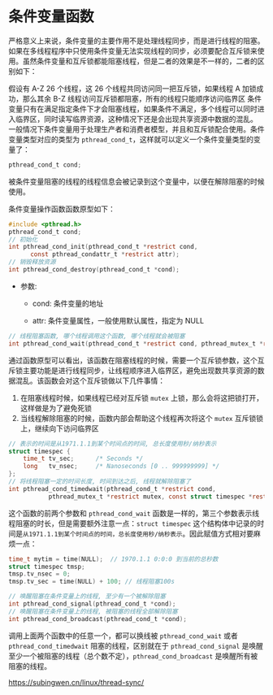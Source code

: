 # 条件变量函数


严格意义上来说，条件变量的主要作用不是处理线程同步，而是进行线程的阻塞。如果在多线程程序中只使用条件变量无法实现线程的同步，必须要配合互斥锁来使用。虽然条件变量和互斥锁都能阻塞线程，但是二者的效果是不一样的，二者的区别如下：

假设有 A-Z 26 个线程，这 26 个线程共同访问同一把互斥锁，如果线程 A 加锁成功，那么其余 B-Z 线程访问互斥锁都阻塞，所有的线程只能顺序访问临界区
条件变量只有在满足指定条件下才会阻塞线程，如果条件不满足，多个线程可以同时进入临界区，同时读写临界资源，这种情况下还是会出现共享资源中数据的混乱。
一般情况下条件变量用于处理生产者和消费者模型，并且和互斥锁配合使用。条件变量类型对应的类型为 `pthread_cond_t`，这样就可以定义一个条件变量类型的变量了：

```C
pthread_cond_t cond;
```

被条件变量阻塞的线程的线程信息会被记录到这个变量中，以便在解除阻塞的时候使用。

条件变量操作函数函数原型如下：

```C
#include <pthread.h>
pthread_cond_t cond;
// 初始化
int pthread_cond_init(pthread_cond_t *restrict cond,
      const pthread_condattr_t *restrict attr);
// 销毁释放资源        
int pthread_cond_destroy(pthread_cond_t *cond);
```

- 参数:

  - cond: 条件变量的地址

  - attr: 条件变量属性，一般使用默认属性，指定为 NULL

```C
// 线程阻塞函数, 哪个线程调用这个函数, 哪个线程就会被阻塞
int pthread_cond_wait(pthread_cond_t *restrict cond, pthread_mutex_t *restrict mutex);
```

通过函数原型可以看出，该函数在阻塞线程的时候，需要一个互斥锁参数，这个互斥锁主要功能是进行线程同步，让线程顺序进入临界区，避免出现数共享资源的数据混乱。该函数会对这个互斥锁做以下几件事情：

1. 在阻塞线程时候，如果线程已经对互斥锁 `mutex` 上锁，那么会将这把锁打开，这样做是为了避免死锁
2. 当线程解除阻塞的时候，函数内部会帮助这个线程再次将这个 `mutex` 互斥锁锁上，继续向下访问临界区

```C
// 表示的时间是从1971.1.1到某个时间点的时间, 总长度使用秒/纳秒表示
struct timespec {
	time_t tv_sec;      /* Seconds */
	long   tv_nsec;     /* Nanoseconds [0 .. 999999999] */
};
// 将线程阻塞一定的时间长度, 时间到达之后, 线程就解除阻塞了
int pthread_cond_timedwait(pthread_cond_t *restrict cond,
           pthread_mutex_t *restrict mutex, const struct timespec *restrict abstime);
```

这个函数的前两个参数和 `pthread_cond_wait` 函数是一样的，第三个参数表示线程阻塞的时长，但是需要额外注意一点：`struct timespec` 这个结构体中记录的时间是`从1971.1.1到某个时间点的时间，总长度使用秒/纳秒表示`。因此赋值方式相对要麻烦一点：

```C
time_t mytim = time(NULL);	// 1970.1.1 0:0:0 到当前的总秒数
struct timespec tmsp;
tmsp.tv_nsec = 0;
tmsp.tv_sec = time(NULL) + 100;	// 线程阻塞100s
```

```C
// 唤醒阻塞在条件变量上的线程, 至少有一个被解除阻塞
int pthread_cond_signal(pthread_cond_t *cond);
// 唤醒阻塞在条件变量上的线程, 被阻塞的线程全部解除阻塞
int pthread_cond_broadcast(pthread_cond_t *cond);
```

调用上面两个函数中的任意一个，都可以换线被 `pthread_cond_wait` 或者 `pthread_cond_timedwait` 阻塞的线程，区别就在于 `pthread_cond_signal` 是唤醒至少一个被阻塞的线程（总个数不定），`pthread_cond_broadcast` 是唤醒所有被阻塞的线程。




https://subingwen.cn/linux/thread-sync/
